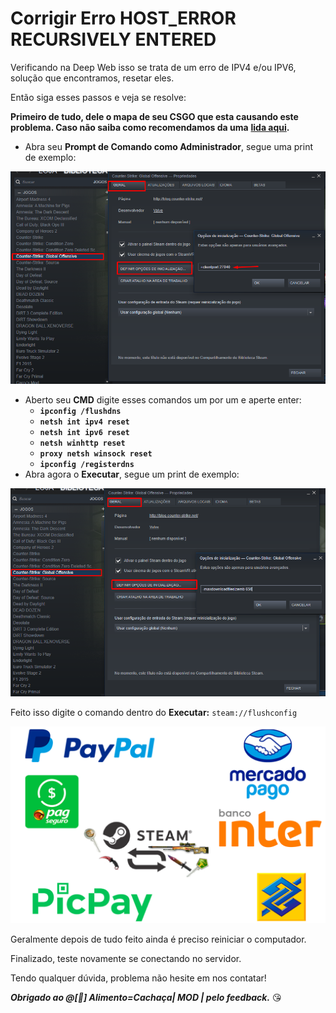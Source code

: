 # Corrigir Erro HOST\_ERROR RECURSIVELY ENTERED

Verificando na Deep Web isso se trata de um erro de IPV4 e/ou IPV6, solução que encontramos, resetar eles.

Então siga esses passos e veja se resolve:

**Primeiro de tudo, dele o mapa de seu CSGO que esta causando este problema. Caso não saiba como recomendamos da uma** [**lida aqui**](https://docs.zkservidores.com/f.a.q-base-de-conhecimento/bug-servidores-csgo/jogo-fecha-sozinho-ao-tentar-me-conectar-nos-servidores)**.**

* Abra seu **Prompt de Comando como Administrador**, segue uma print de exemplo: 

![Prompt de Comand](../../.gitbook/assets/image%20%286%29.png)

* Aberto seu **CMD** digite esses comandos um por um e aperte enter: 
  * **`ipconfig /flushdns`**
  * **`netsh int ipv4 reset`**
  * **`netsh int ipv6 reset`**
  * **`netsh winhttp reset`**
  * **`proxy netsh winsock reset`**
  * **`ipconfig /registerdns`**
* Abra agora o **Executar**, segue um print de exemplo: 

![OBS: Caso queira um atalho, basta clicar em seu teclado Win+R.](../../.gitbook/assets/image%20%285%29.png)

Feito isso digite o comando dentro do **Executar:** `steam://flushconfig`

![](../../.gitbook/assets/image%20%282%29.png)

Geralmente depois de tudo feito ainda é preciso reiniciar o computador.

Finalizado, teste novamente se conectando no servidor. 

Tendo qualquer dúvida, problema não hesite em nos contatar!

_**Obrigado ao @\[💎\] Alimento=Cachaça\| MOD \| pelo feedback.**_ 😘 

